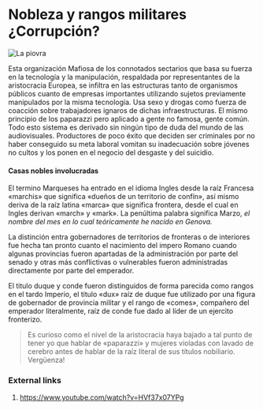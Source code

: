 # Nobleza y rangos militares ¿Corrupción?

![La piovra](http://telecomlobby.com/Images/lapiovra.webp)

Esta organización Mafiosa de los connotados sectarios que basa su fuerza en la tecnología y la manipulación, respaldada por representantes de la aristocracia Europea, se infiltra en las estructuras tanto de organismos públicos cuanto de empresas importantes utilizando sujetos previamente manipulados por la misma tecnología. Usa sexo y drogas como fuerza de coacción sobre trabajadores ignaros de dichas infraestructuras. El mismo principio de los paparazzi pero aplicado a gente no famosa, gente común. Todo esto sistema es derivado sin ningún tipo de duda del mundo de las audiovisuales. Productores de poco éxito que deciden ser criminales por no haber conseguido su meta laboral vomitan su inadecuación sobre jóvenes no cultos y los ponen en el negocio del desgaste y del suicidio. 

#### Casas nobles involucradas 

El termino Marqueses ha entrado en el idioma Ingles desde la raíz Francesa «marchis» que significa «dueños de un territorio de confín», así mismo deriva de la raíz latina «marca» que significa frontera, desde el cual en Ingles derivan «march»  y «mark». La penúltima palabra significa Marzo, *el nombre del mes en lo cual teóricamente he nacido en Genova.*  

La distinción entra gobernadores de territorios de fronteras o de interiores fue hecha tan pronto cuanto el nacimiento del impero Romano cuando algunas provincias fueron apartadas de la administración por parte del senado y otras más conflictivas o vulnerables fueron administradas directamente por parte del emperador. 

El titulo duque y conde fueron distinguidos de forma parecida como rangos en el tardo Imperio, el  titulo «dux» raíz de duque fue utilizado por una figura de gobernador de provincia militar y el rango de «comes», compañero del emperador literalmente, raíz de conde fue dado al líder de un ejercito fronterizo.  

> Es curioso como el nivel de la aristocracia haya bajado a tal punto de tener yo que hablar de «paparazzi» y mujeres violadas con lavado de cerebro antes de hablar de la raíz literal de sus títulos nobiliario. Vergüenza! 

### External links 

1. https://www.youtube.com/watch?v=HVf37x07YPg

